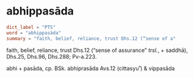 # abhippasāda

``` toml
dict_label = "PTS"
word = "abhippasāda"
summary = "faith, belief, reliance, trust Dhs.12 (“sense of a"
```

faith, belief, reliance, trust Dhs.12 (“sense of assurance” *trsl.*, \+ saddhā), Dhs.25, Dhs.96, Dhs.288; Pv\-a.223.

abhi \+ pasāda, cp. BSk. abhiprasāda Avs.12 (cittasyu˚) & vippasāda

